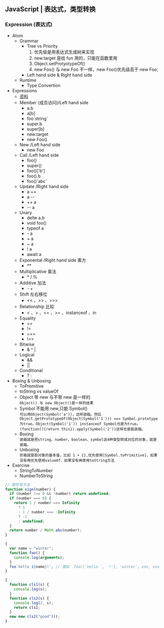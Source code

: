 ## JavaScript | 表达式，类型转换

### Expression (表达式)

- Atom
  - Grammar
    - Tree vs Priority  
        1. 优先级是用表达式生成树来实现
        2. new.target 是给 fun 用的，只能在函数里用
        3. Object.setProtyotypeOf()
        4. new Foo() 与 new Foo 不一样，new Foo()优先级高于 new Foo;
    - Left hand side & Right hand side
  - Runtime
    - Type Convertion
- Expressions
  - [资料](https://developer.mozilla.org/zh-CN/docs/Web/JavaScript/Reference/Operators/Operator_Precedence)
  - Member (成员访问)/Left hand side
    - a.b
    - a[b]
    - foo\`string`
    - super.b
    - super[b]
    - new.target
    - new Foo()
  - New /Left hand side
    - new Foo
  - Call /Left hand side
    - foo()
    - super()
    - foo()['b']
    - foo().b
    - foo()\`abc`
  - Update /Right hand side
    - a ++
    - a --
    - ++ a
    - -- a
  - Unary
    - delte a.b
    - void foo()
    - typeof a
    - \- a
    - \+ a
    - ~ a
    - ! a
    - await a
  - Exponental /Right hand side 乘方
    - \*\*
  - Multiplicative 乘法
    - \* / %
  - Additive 加法
    - \- +
  - Shift 左右移位
    - << 、>> 、>>>
  - Relationship 比较
    - < 、> 、<= 、>= 、instanceof 、in
  - Equality
    - ==
    - !=
    - ===
    - !==
  - Bitwise
    - & ^ |
  - Logical
    - &&
    - ||
  - Conditional
    - ? :
- Boxing & Unboxing
  - ToPremitive
  - toString vs valueOf
  - Object 带 new 与不带 new 是一样的  
    `Object() 与 new Object()是一样的结果`
  - Symbol 不能用 new,只能 Symbol()  
    `可以用Object(Symbol('a'))，这样装箱。然后Object.getPrototypeOf(Object(Symbol('1'))) === Symbol.prototype为true，Object(Symbol('1')) instanceof Symbol也是为true。(function(){return this}).apply(Symbol('2'))这样也是能装箱。`
  - Boxing  
    `装箱就是把string、number、boolean、symbol这4种类型转成对应的对象，就是装箱。`
  - Unboxing  
    `折箱就是取对象的基本值，比如 1 + {},优先使用[Symbol.toPrimitive]，如果没有再优先使用valueOf，如果没有再使用toString方法`
- Exercise
  - StringToNumber
  - NumberToString

```js
// 取符号方法
function sign(number) {
  if (number !== 0 && !number) return undefined;
  if (number === 0) {
    return 1 / number === Infinity
      ? 1
      : 1 / number === -Infinity
      ? -1
      : undefined;
  }
  return number / Math.abs(number);
}

{
  var name = "winter";
  function foo() {
    console.log(arguments);
  }
  foo`hello ${name}!`; // 类似  foo(['hello ', '!'], 'winter', xxx, xxx)
}

{
  function cls1(s) {
    console.log(s);
  }
  function cls2(s) {
    console.log(2, s);
    return cls1;
  }
  new new cls2("good")();
}
```
